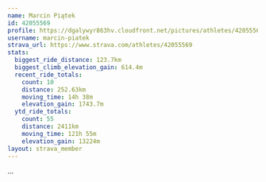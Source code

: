 ```yaml
---
name: Marcin Piątek
id: 42055569
profile: https://dgalywyr863hv.cloudfront.net/pictures/athletes/42055569/12602382/1/large.jpg
username: marcin-piatek
strava_url: https://www.strava.com/athletes/42055569
stats:
  biggest_ride_distance: 123.7km
  biggest_climb_elevation_gain: 614.4m
  recent_ride_totals:
    count: 10
    distance: 252.63km
    moving_time: 14h 38m
    elevation_gain: 1743.7m
  ytd_ride_totals:
    count: 55
    distance: 2411km
    moving_time: 121h 55m
    elevation_gain: 13224m
layout: strava_member
--- 
```

...
